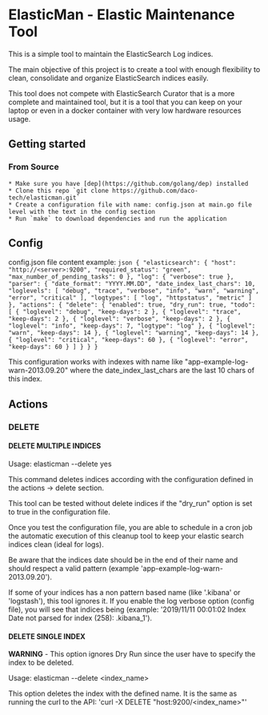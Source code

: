 # ElasticMan - Elastic Maintenance Tool

This is a simple tool to maintain the ElasticSearch Log indices.

The main objective of this project is to create a tool with enough flexibility to clean, consolidate and organize ElasticSearch indices easily.

This tool does not compete with ElasticSearch Curator that is a more complete and maintained tool, but it is a tool that you can keep on your laptop or even in a docker container with very low hardware resources usage.

## Getting started

### From Source
    * Make sure you have [dep](https://github.com/golang/dep) installed
    * Clone this repo `git clone https://github.com/daco-tech/elasticman.git`
    * Create a configuration file with name: config.json at main.go file level with the text in the config section
    * Run `make` to download dependencies and run the application

## Config

config.json file content example:
    ``` json
        {
            "elasticsearch": {
                "host": "http://<server>:9200",
                "required_status": "green",
                "max_number_of_pending_tasks": 0
            },
            "log": {
                "verbose": true
            },
            "parser": {
                "date_format": "YYYY.MM.DD",
                "date_index_last_chars": 10,
                "loglevels": [
                    "debug",
                    "trace",
                    "verbose",
                    "info",
                    "warn",
                    "warning",
                    "error",
                    "critical"
                ],
                "logtypes": [
                    "log",
                    "httpstatus",
                    "metric"
                ]
            },
            "actions": {
                "delete": {
                    "enabled": true,
                    "dry_run": true,
                    "todo": [
                        {
                            "loglevel": "debug",
                            "keep-days": 2
                        },
                        {
                            "loglevel": "trace",
                            "keep-days": 2
                        },
                        {
                            "loglevel": "verbose",
                            "keep-days": 2
                        },
                        {
                            "loglevel": "info",
                            "keep-days": 7,
                            "logtype": "log"
                        },
                        {
                            "loglevel": "warn",
                            "keep-days": 14
                        },
                        {
                            "loglevel": "warning",
                            "keep-days": 14
                        },
                        {
                            "loglevel": "critical",
                            "keep-days": 60
                        },
                        {
                            "loglevel": "error",
                            "keep-days": 60
                        }
                    ]
                }
            }
        }
    ```

This configuration works with indexes with name like "app-example-log-warn-2013.09.20" where the date_index_last_chars are the last 10 chars of this index.

## Actions

### DELETE 

#### DELETE MULTIPLE INDICES
Usage: elasticman --delete yes

This command deletes indices according with the configuration defined in the actions -> delete section. 

This tool can be tested without delete indices if the  "dry_run" option is set to true in the configuration file.

Once you test the configuration file, you are able to schedule in a cron job the automatic execution of this cleanup tool to keep your elastic search indices clean (ideal for logs).

Be aware that the indices date should be in the end of their name and should respect a valid pattern (example 'app-example-log-warn-2013.09.20').

If some of your indices has a non pattern based name (like '.kibana' or 'logstash'), this tool ignores it. If you enable the log verbose option (config file), you will see that indices being (example: '2019/11/11 00:01:02 Index Date not parsed for index (258): .kibana_1').

#### DELETE SINGLE INDEX
**WARNING** - This option ignores Dry Run since the user have to specify the index to be deleted.

Usage: elasticman --delete <index_name>

This option deletes the index with the defined name. It is the same as running the curl to the API: 'curl -X DELETE "host:9200/<index_name>"'
